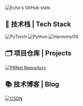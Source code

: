 ![Echo's GitHub stats](https://github-readme-stats.vercel.app/api?username=cni30&show_icons=true&theme=radical&include_all_commits=true)
<!-- 顶部动态统计 -->



<!-- 技能徽章墙 -->
## 🔧 技术栈 | Tech Stack
![PyTorch](https://img.shields.io/badge/PyTorch-Expert-EE4C2C?logo=pytorch)
![Python](https://img.shields.io/badge/Python-Data_Analysis-3776AB?logo=python)
![HarmonyOS](https://img.shields.io/badge/HarmonyOS-Developer-FF0000?logo=huawei)

<!-- 项目仓库链接 -->
## 🗂️ 项目仓库 | Projects
[![PRNet Repository](https://github-readme-stats.vercel.app/api/pin/?username=cni30&repo=PRNet&theme=dark)](https://github.com/cni30/PRNet)

<!-- CSDN 入口 -->
## 📚 技术博客 | Blog
[![CSDN](https://img.shields.io/badge/CSDN-Blog-FF6A00?logo=csdn)](https://blog.csdn.net/m0_61713426)
